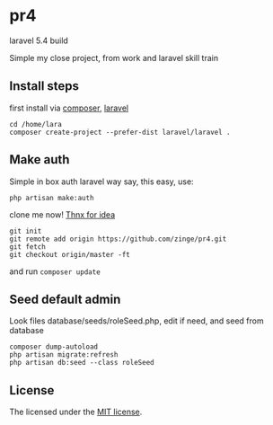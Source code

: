# pr4
laravel 5.4 build

Simple my close project, from work and laravel skill train
## Install steps
first install via [composer](http://getcomposer.org/), [laravel](https://laravel.com)
```
cd /home/lara
composer create-project --prefer-dist laravel/laravel .
```
## Make auth
Simple in box auth laravel way say, this easy, use:
```
php artisan make:auth
```

clone me now! [Thnx for idea](http://stackoverflow.com/questions/5377960/whats-the-best-practice-to-git-clone-into-an-existing-folder)
```
git init
git remote add origin https://github.com/zinge/pr4.git
git fetch
git checkout origin/master -ft
```
and run `composer update`

## Seed default admin
Look files database/seeds/roleSeed.php, edit if need, and seed from database
```
composer dump-autoload
php artisan migrate:refresh
php artisan db:seed --class roleSeed
```

## License
The licensed under the [MIT license](http://opensource.org/licenses/MIT).
